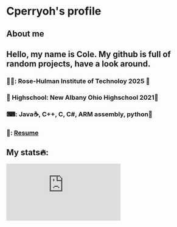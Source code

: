 # Cperryoh's profile
## About me
## Hello, my name is Cole. My github is full of random projects, have a look around. 
### 👨‍🎓: Rose-Hulman Institute of Technoloy 2025 🐘
### 🏫 Highschool: New Albany Ohio Highschool 2021🦅
### ⌨: Java☕, C++, C, C#, ARM assembly, python🐍
### 📃: [Resume](https://drive.google.com/file/d/1WKltVHkNo8RHcStUlomeScTYBVcS8Q6c/view?usp=sharing)
## My stats🔥:
![This is an image](https://github-readme-streak-stats.herokuapp.com/demo/preview.php?user=cperryoh&theme=dark)
